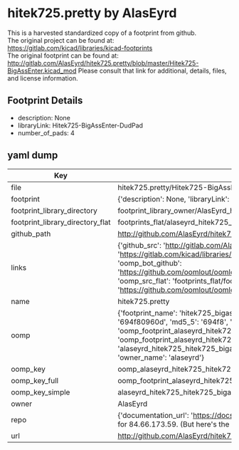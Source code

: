# hitek725.pretty by AlasEyrd  
This is a harvested standardized copy of a footprint from github.  
The original project can be found at:  
https://gitlab.com/kicad/libraries/kicad-footprints  
The original footprint can be found at:
http://gitlab.com/AlasEyrd/hitek725.pretty/blob/master/Hitek725-BigAssEnter.kicad_mod
Please consult that link for additional, details, files, and license information.  
## Footprint Details
* description: None  
* libraryLink: Hitek725-BigAssEnter-DudPad  
* number_of_pads: 4  
## yaml dump  
| Key | Value |  
| --- | --- |  
| file | hitek725.pretty/Hitek725-BigAssEnter-DudPad.kicad_mod |  
| footprint | {'description': None, 'libraryLink': 'Hitek725-BigAssEnter-DudPad', 'number_of_pads': 4} |  
| footprint_library_directory | footprint_library_owner/AlasEyrd_hitek725.pretty |  
| footprint_library_directory_flat | footprints_flat/alaseyrd_hitek725_hitek725_bigassenter_dudpad/working |  
| github_path | http://github.com/AlasEyrd/hitek725.pretty/blob/master/Hitek725-BigAssEnter-DudPad.kicad_mod |  
| links | {'github_src': 'http://gitlab.com/AlasEyrd/hitek725.pretty/blob/master/Hitek725-BigAssEnter.kicad_mod', 'github_src_repo': 'https://gitlab.com/kicad/libraries/kicad-footprints', 'oomp_bot': 'footprints/alaseyrd_hitek725_hitek725_bigassenter_dudpad/working', 'oomp_bot_github': 'https://github.com/oomlout/oomlout_oomp_footprint_bot/tree/main/footprints/alaseyrd_hitek725_hitek725_bigassenter_dudpad/working', 'oomp_src_flat': 'footprints_flat/footprints_flat/alaseyrd_hitek725_hitek725_bigassenter_dudpad/working', 'oomp_src_flat_github': 'https://github.com/oomlout/oomlout_oomp_footprint_src/tree/main/footprints_flat/alaseyrd_hitek725_hitek725_bigassenter_dudpad/working'} |  
| name | hitek725.pretty |  
| oomp | {'footprint_name': 'hitek725_bigassenter_dudpad', 'library_name': 'hitek725', 'md5': '694f80960d88c7cf07f6be48548a7435', 'md5_10': '694f80960d', 'md5_5': '694f8', 'md5_6': '694f80', 'oomp_key': 'oomp_alaseyrd_hitek725_hitek725_bigassenter_dudpad', 'oomp_key_extra': 'oomp_footprint_alaseyrd_hitek725_hitek725_bigassenter_dudpad', 'oomp_key_full': 'oomp_footprint_alaseyrd_hitek725_hitek725_bigassenter_dudpad_694f80', 'oomp_key_simple': 'alaseyrd_hitek725_hitek725_bigassenter_dudpad', 'original_filename': 'hitek725.pretty/Hitek725-BigAssEnter-DudPad.kicad_mod', 'owner_name': 'alaseyrd'} |  
| oomp_key | oomp_alaseyrd_hitek725_hitek725_bigassenter_dudpad |  
| oomp_key_full | oomp_footprint_alaseyrd_hitek725_hitek725_bigassenter_dudpad |  
| oomp_key_simple | alaseyrd_hitek725_hitek725_bigassenter_dudpad |  
| owner | AlasEyrd |  
| repo | {'documentation_url': 'https://docs.github.com/rest/overview/resources-in-the-rest-api#rate-limiting', 'message': "API rate limit exceeded for 84.66.173.59. (But here's the good news: Authenticated requests get a higher rate limit. Check out the documentation for more details.)"} |  
| url | http://github.com/AlasEyrd/hitek725.pretty |  

